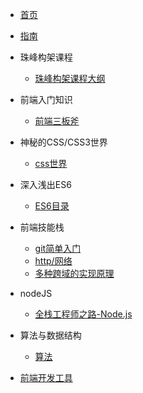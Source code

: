 * [首页](docs/)
* [指南](docs/guide)

* 珠峰构架课程
    * [珠峰构架课程大纲](docs/zhufeng/)
* 前端入门知识
    * [前端三板斧](docs/base/)
* 神秘的CSS/CSS3世界
    * [css世界](docs/css/)
* 深入浅出ES6
    * [ES6目录](docs/es6/)
* 前端技能栈
    * [git简单入门](docs/skills/001)
    * [http/网络](docs/skills/002)
    * [多种跨域的实现原理](docs/skills/003)
* nodeJS
    * [全栈工程师之路-Node.js](docs/node/)
* 算法与数据结构
    * [算法](docs/leetcode/)
* [前端开发工具](docs/tools/)
